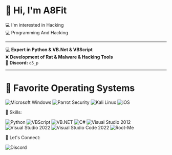 # 👋 Hi, I'm A8Fit  
💻 I'm interested in Hacking  
💻 Programming And Hacking  

---

💻 **Expert in Python & VB.Net & VBScript**  
❌ **Development of Rat & Malware & Hacking Tools**  
💬 **Discord:** `d5_p`

---

# 🌟 Favorite Operating Systems


![Microsoft Windows](https://img.shields.io/badge/Microsoft_Windows-0078D6?style=for-the-badge&logo=windows&logoColor=white)
![Parrot Security](https://img.shields.io/badge/Parrot_Security-0F96D6?style=for-the-badge&logo=parrotsecurity&logoColor=white)
![Kali Linux](https://img.shields.io/badge/Kali_Linux-268BEE?style=for-the-badge&logo=kalilinux&logoColor=white)
![iOS](https://img.shields.io/badge/iOS-000000?style=for-the-badge&logo=apple&logoColor=white)

🌟 Skills:

![Python](https://img.shields.io/badge/Python-3776AB?style=for-the-badge&logo=python&logoColor=white)
![VBScript](https://img.shields.io/badge/VBScript-4B0082?style=for-the-badge&logo=windows&logoColor=white)
![VB.NET](https://img.shields.io/badge/VB.NET-512BD4?style=for-the-badge&logo=.net&logoColor=white)
![C#](https://img.shields.io/badge/C%23-239120?style=for-the-badge&logo=csharp&logoColor=white)
![Visual Studio 2012](https://img.shields.io/badge/Visual%20Studio%202012-5C2D91?style=for-the-badge&logo=visualstudio&logoColor=white)
![Visual Studio 2022](https://img.shields.io/badge/Visual%20Studio%202022-5C2D91?style=for-the-badge&logo=visualstudio&logoColor=white)
![Visual Studio Code 2022](https://img.shields.io/badge/VS%20Code%202022-007ACC?style=for-the-badge&logo=visualstudiocode&logoColor=white)
![Root-Me](https://img.shields.io/badge/Root--Me-Cybersecurity-darkblue?style=for-the-badge&logo=rootme&logoColor=white)

💬 Let's Connect:

![Discord](https://img.shields.io/badge/Discord-d5__p-7289DA?style=for-the-badge&logo=discord&logoColor=white)
